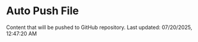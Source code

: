 # Auto Push File

Content that will be pushed to GitHub repository.
Last updated: 07/20/2025, 12:47:20 AM